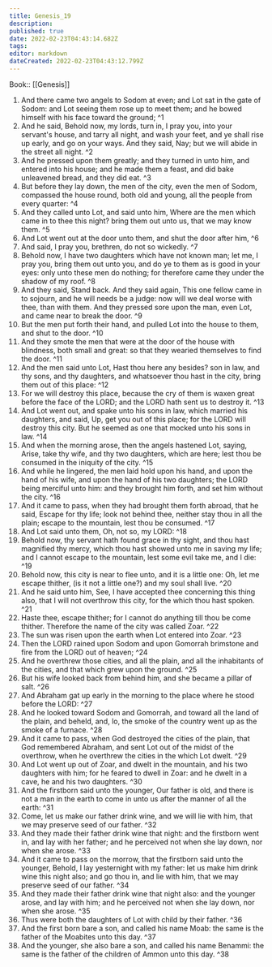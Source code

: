 ```yaml
---
title: Genesis_19
description: 
published: true
date: 2022-02-23T04:43:14.682Z
tags: 
editor: markdown
dateCreated: 2022-02-23T04:43:12.799Z
---
```


 Book:: [[Genesis]]
 1. And there came two angels to Sodom at even; and Lot sat in the gate of Sodom: and Lot seeing them rose up to meet them; and he bowed himself with his face toward the ground; ^1
 2. And he said, Behold now, my lords, turn in, I pray you, into your servant's house, and tarry all night, and wash your feet, and ye shall rise up early, and go on your ways. And they said, Nay; but we will abide in the street all night. ^2
 3. And he pressed upon them greatly; and they turned in unto him, and entered into his house; and he made them a feast, and did bake unleavened bread, and they did eat. ^3
 4. But before they lay down, the men of the city, even the men of Sodom, compassed the house round, both old and young, all the people from every quarter: ^4
 5. And they called unto Lot, and said unto him, Where are the men which came in to thee this night? bring them out unto us, that we may know them. ^5
 6. And Lot went out at the door unto them, and shut the door after him, ^6
 7. And said, I pray you, brethren, do not so wickedly. ^7
 8. Behold now, I have two daughters which have not known man; let me, I pray you, bring them out unto you, and do ye to them as is good in your eyes: only unto these men do nothing; for therefore came they under the shadow of my roof. ^8
 9. And they said, Stand back. And they said again, This one fellow came in to sojourn, and he will needs be a judge: now will we deal worse with thee, than with them. And they pressed sore upon the man, even Lot, and came near to break the door. ^9
 10. But the men put forth their hand, and pulled Lot into the house to them, and shut to the door. ^10
 11. And they smote the men that were at the door of the house with blindness, both small and great: so that they wearied themselves to find the door. ^11
 12. And the men said unto Lot, Hast thou here any besides? son in law, and thy sons, and thy daughters, and whatsoever thou hast in the city, bring them out of this place: ^12
 13. For we will destroy this place, because the cry of them is waxen great before the face of the LORD; and the LORD hath sent us to destroy it. ^13
 14. And Lot went out, and spake unto his sons in law, which married his daughters, and said, Up, get you out of this place; for the LORD will destroy this city. But he seemed as one that mocked unto his sons in law. ^14
 15. And when the morning arose, then the angels hastened Lot, saying, Arise, take thy wife, and thy two daughters, which are here; lest thou be consumed in the iniquity of the city. ^15
 16. And while he lingered, the men laid hold upon his hand, and upon the hand of his wife, and upon the hand of his two daughters; the LORD being merciful unto him: and they brought him forth, and set him without the city. ^16
 17. And it came to pass, when they had brought them forth abroad, that he said, Escape for thy life; look not behind thee, neither stay thou in all the plain; escape to the mountain, lest thou be consumed. ^17
 18. And Lot said unto them, Oh, not so, my LORD: ^18
 19. Behold now, thy servant hath found grace in thy sight, and thou hast magnified thy mercy, which thou hast showed unto me in saving my life; and I cannot escape to the mountain, lest some evil take me, and I die: ^19
 20. Behold now, this city is near to flee unto, and it is a little one: Oh, let me escape thither, (is it not a little one?) and my soul shall live. ^20
 21. And he said unto him, See, I have accepted thee concerning this thing also, that I will not overthrow this city, for the which thou hast spoken. ^21
 22. Haste thee, escape thither; for I cannot do anything till thou be come thither. Therefore the name of the city was called Zoar. ^22
 23. The sun was risen upon the earth when Lot entered into Zoar. ^23
 24. Then the LORD rained upon Sodom and upon Gomorrah brimstone and fire from the LORD out of heaven; ^24
 25. And he overthrew those cities, and all the plain, and all the inhabitants of the cities, and that which grew upon the ground. ^25
 26. But his wife looked back from behind him, and she became a pillar of salt. ^26
 27. And Abraham gat up early in the morning to the place where he stood before the LORD: ^27
 28. And he looked toward Sodom and Gomorrah, and toward all the land of the plain, and beheld, and, lo, the smoke of the country went up as the smoke of a furnace. ^28
 29. And it came to pass, when God destroyed the cities of the plain, that God remembered Abraham, and sent Lot out of the midst of the overthrow, when he overthrew the cities in the which Lot dwelt. ^29
 30. And Lot went up out of Zoar, and dwelt in the mountain, and his two daughters with him; for he feared to dwell in Zoar: and he dwelt in a cave, he and his two daughters. ^30
 31. And the firstborn said unto the younger, Our father is old, and there is not a man in the earth to come in unto us after the manner of all the earth: ^31
 32. Come, let us make our father drink wine, and we will lie with him, that we may preserve seed of our father. ^32
 33. And they made their father drink wine that night: and the firstborn went in, and lay with her father; and he perceived not when she lay down, nor when she arose. ^33
 34. And it came to pass on the morrow, that the firstborn said unto the younger, Behold, I lay yesternight with my father: let us make him drink wine this night also; and go thou in, and lie with him, that we may preserve seed of our father. ^34
 35. And they made their father drink wine that night also: and the younger arose, and lay with him; and he perceived not when she lay down, nor when she arose. ^35
 36. Thus were both the daughters of Lot with child by their father. ^36
 37. And the first born bare a son, and called his name Moab: the same is the father of the Moabites unto this day. ^37
 38. And the younger, she also bare a son, and called his name Benammi: the same is the father of the children of Ammon unto this day. ^38
